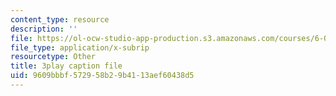 ```yaml
---
content_type: resource
description: ''
file: https://ol-ocw-studio-app-production.s3.amazonaws.com/courses/6-0001-introduction-to-computer-science-and-programming-in-python-fall-2016/9609bbbf572958b29b4113aef60438d5_ncpb4wIsQu8.vtt
file_type: application/x-subrip
resourcetype: Other
title: 3play caption file
uid: 9609bbbf-5729-58b2-9b41-13aef60438d5
---
```

